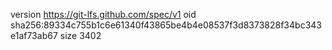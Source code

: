 version https://git-lfs.github.com/spec/v1
oid sha256:89334c755b1c6e61340f43865be4b4e08537f3d8373828f34bc343e1af73ab67
size 3402
